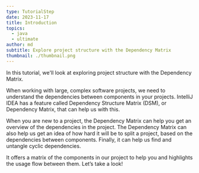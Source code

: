 ```yaml
---
type: TutorialStep
date: 2023-11-17
title: Introduction
topics:
  - java
  - ultimate
author: md
subtitle: Explore project structure with the Dependency Matrix
thumbnail: ./thumbnail.png
---
```


In this tutorial, we'll look at exploring project structure with the Dependency Matrix.

When working with large, complex software projects, we need to understand the dependencies between components in your projects. IntelliJ IDEA has a feature called Dependency Structure Matrix (DSM), or Dependency Matrix, that can help us with this.

When you are new to a project, the Dependency Matrix can help you get an overview of the dependencies in the project. The Dependency Matrix can also help us get an idea of how hard it will be to split a project, based on the dependencies between components. Finally, it can help us find and untangle cyclic dependencies.

It offers a matrix of the components in our project to help you and highlights the usage flow between them. Let’s take a look!
